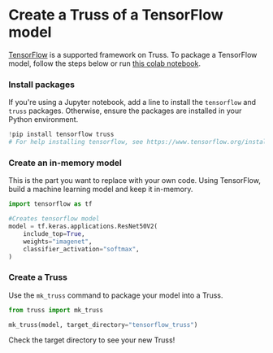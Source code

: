 # Create a Truss of a TensorFlow model

[TensorFlow](https://www.tensorflow.org/) is a supported framework on Truss. To package a TensorFlow model, follow the steps below or run [this colab notebook]().

### Install packages

If you're using a Jupyter notebook, add a line to install the `tensorflow` and `truss` packages. Otherwise, ensure the packages are installed in your Python environment.

```python
!pip install tensorflow truss
# For help installing tensorflow, see https://www.tensorflow.org/install/pip
```

### Create an in-memory model

This is the part you want to replace with your own code. Using TensorFlow, build a machine learning model and keep it in-memory.

```python
import tensorflow as tf

#Creates tensorflow model
model = tf.keras.applications.ResNet50V2(
    include_top=True,
    weights="imagenet",
    classifier_activation="softmax",
)
```

### Create a Truss

Use the `mk_truss` command to package your model into a Truss.

```python
from truss import mk_truss

mk_truss(model, target_directory="tensorflow_truss")
```

Check the target directory to see your new Truss!